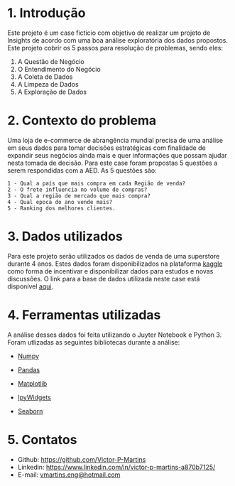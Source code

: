 # 1. Introdução
Este projeto é um case fictício com objetivo de realizar um projeto de Insights de acordo com uma boa análise exploratória dos dados propostos. Este projeto cobrir os 5 passos para resolução de problemas, sendo eles:

1. A Questão de Negócio
2. O Entendimento do Negócio
3. A Coleta de Dados
4. A Limpeza de Dados
5. A Exploração de Dados

# 2. Contexto do problema

Uma loja de e-commerce de abrangência mundial precisa de uma análise em seus dados para tomar decisões estratégicas com finalidade de expandir seus negócios ainda mais e quer informações que possam ajudar nesta tomada de decisão.
Para este case foram propostas 5 questões a serem respondidas com a AED. As 5 questões são:

    1 - Qual a país que mais compra em cada Região de venda?
    2 - O frete influencia no volume de compras?
    3 - Qual a região de mercado que mais compra?
    4 - Qual epoca do ano vende mais?
    5 - Ranking dos melhores clientes.
 
# 3. Dados utilizados
 Para este projeto serão utilizados os dados de venda de uma superstore durante 4 anos. Estes dados foram disponibilizados na plataforma [kaggle](https://www.kaggle.com/) como forma de incentivar e disponibilizar dados para estudos e novas discussões.
O link para a base de dados utilizada neste case está disponível [aqui](https://www.kaggle.com/jr2ngb/superstore-data).

# 4. Ferramentas utilizadas

A análise desses dados foi feita utilizando o Juyter Notebook e Python 3. Foram utlizadas as seguintes bibliotecas durante a análise:

- [Numpy](https://numpy.org/)

- [Pandas](https://pandas.pydata.org/)

- [Matplotlib](https://matplotlib.org/)

- [IpyWidgets](https://ipywidgets.readthedocs.io/en/latest/)

- [Seaborn](https://seaborn.pydata.org/)

# 5. Contatos

- Github: https://github.com/Victor-P-Martins
- Linkedin: https://www.linkedin.com/in/victor-p-martins-a870b7125/
- E-mail: vmartins.eng@hotmail.com
